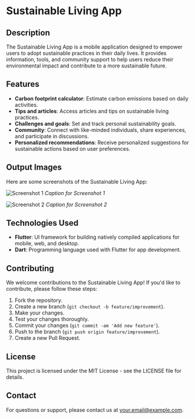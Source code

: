 # Sustainable Living App

## Description
The Sustainable Living App is a mobile application designed to empower users to adopt sustainable practices in their daily lives. It provides information, tools, and community support to help users reduce their environmental impact and contribute to a more sustainable future.

## Features
- **Carbon footprint calculator**: Estimate carbon emissions based on daily activities.
- **Tips and articles**: Access articles and tips on sustainable living practices.
- **Challenges and goals**: Set and track personal sustainability goals.
- **Community**: Connect with like-minded individuals, share experiences, and participate in discussions.
- **Personalized recommendations**: Receive personalized suggestions for sustainable actions based on user preferences.

## Output Images
Here are some screenshots of the Sustainable Living App:

![Screenshot 1](https://example.com/screenshots/screenshot1.png)
*Caption for Screenshot 1*

![Screenshot 2](https://example.com/screenshots/screenshot2.png)
*Caption for Screenshot 2*


## Technologies Used
- **Flutter**: UI framework for building natively compiled applications for mobile, web, and desktop.
- **Dart**: Programming language used with Flutter for app development.


## Contributing
We welcome contributions to the Sustainable Living App! If you'd like to contribute, please follow these steps:

1. Fork the repository.
2. Create a new branch (`git checkout -b feature/improvement`).
3. Make your changes.
4. Test your changes thoroughly.
5. Commit your changes (`git commit -am 'Add new feature'`).
6. Push to the branch (`git push origin feature/improvement`).
7. Create a new Pull Request.

## License
This project is licensed under the MIT License - see the LICENSE file for details.

## Contact
For questions or support, please contact us at your.email@example.com.
